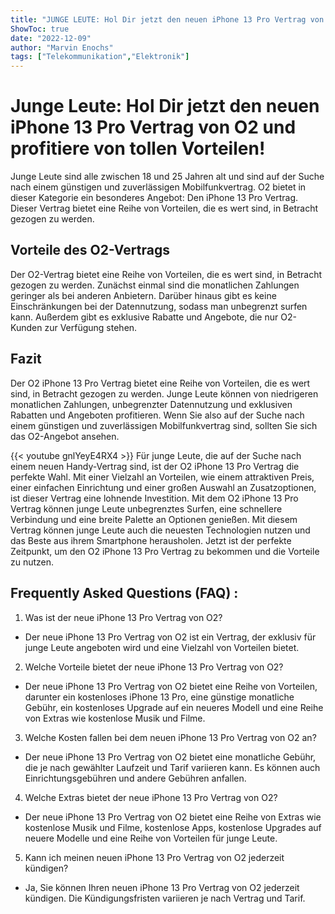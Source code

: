 ```yaml
---
title: "JUNGE LEUTE: Hol Dir jetzt den neuen iPhone 13 Pro Vertrag von O2 und profitiere von tollen Vorteilen!"
ShowToc: true 
date: "2022-12-09"
author: "Marvin Enochs" 
tags: ["Telekommunikation","Elektronik"]
---
```

# Junge Leute: Hol Dir jetzt den neuen iPhone 13 Pro Vertrag von O2 und profitiere von tollen Vorteilen!

Junge Leute sind alle zwischen 18 und 25 Jahren alt und sind auf der Suche nach einem günstigen und zuverlässigen Mobilfunkvertrag. O2 bietet in dieser Kategorie ein besonderes Angebot: Den iPhone 13 Pro Vertrag. Dieser Vertrag bietet eine Reihe von Vorteilen, die es wert sind, in Betracht gezogen zu werden.

## Vorteile des O2-Vertrags

Der O2-Vertrag bietet eine Reihe von Vorteilen, die es wert sind, in Betracht gezogen zu werden. Zunächst einmal sind die monatlichen Zahlungen geringer als bei anderen Anbietern. Darüber hinaus gibt es keine Einschränkungen bei der Datennutzung, sodass man unbegrenzt surfen kann. Außerdem gibt es exklusive Rabatte und Angebote, die nur O2-Kunden zur Verfügung stehen.

## Fazit

Der O2 iPhone 13 Pro Vertrag bietet eine Reihe von Vorteilen, die es wert sind, in Betracht gezogen zu werden. Junge Leute können von niedrigeren monatlichen Zahlungen, unbegrenzter Datennutzung und exklusiven Rabatten und Angeboten profitieren. Wenn Sie also auf der Suche nach einem günstigen und zuverlässigen Mobilfunkvertrag sind, sollten Sie sich das O2-Angebot ansehen.

{{< youtube gnlYeyE4RX4 >}} 
Für junge Leute, die auf der Suche nach einem neuen Handy-Vertrag sind, ist der O2 iPhone 13 Pro Vertrag die perfekte Wahl. Mit einer Vielzahl an Vorteilen, wie einem attraktiven Preis, einer einfachen Einrichtung und einer großen Auswahl an Zusatzoptionen, ist dieser Vertrag eine lohnende Investition. Mit dem O2 iPhone 13 Pro Vertrag können junge Leute unbegrenztes Surfen, eine schnellere Verbindung und eine breite Palette an Optionen genießen. Mit diesem Vertrag können junge Leute auch die neuesten Technologien nutzen und das Beste aus ihrem Smartphone herausholen. Jetzt ist der perfekte Zeitpunkt, um den O2 iPhone 13 Pro Vertrag zu bekommen und die Vorteile zu nutzen.

## Frequently Asked Questions (FAQ) :
1. Was ist der neue iPhone 13 Pro Vertrag von O2?
- Der neue iPhone 13 Pro Vertrag von O2 ist ein Vertrag, der exklusiv für junge Leute angeboten wird und eine Vielzahl von Vorteilen bietet.

2. Welche Vorteile bietet der neue iPhone 13 Pro Vertrag von O2?
- Der neue iPhone 13 Pro Vertrag von O2 bietet eine Reihe von Vorteilen, darunter ein kostenloses iPhone 13 Pro, eine günstige monatliche Gebühr, ein kostenloses Upgrade auf ein neueres Modell und eine Reihe von Extras wie kostenlose Musik und Filme.

3. Welche Kosten fallen bei dem neuen iPhone 13 Pro Vertrag von O2 an?
- Der neue iPhone 13 Pro Vertrag von O2 bietet eine monatliche Gebühr, die je nach gewählter Laufzeit und Tarif variieren kann. Es können auch Einrichtungsgebühren und andere Gebühren anfallen.

4. Welche Extras bietet der neue iPhone 13 Pro Vertrag von O2?
- Der neue iPhone 13 Pro Vertrag von O2 bietet eine Reihe von Extras wie kostenlose Musik und Filme, kostenlose Apps, kostenlose Upgrades auf neuere Modelle und eine Reihe von Vorteilen für junge Leute.

5. Kann ich meinen neuen iPhone 13 Pro Vertrag von O2 jederzeit kündigen?
- Ja, Sie können Ihren neuen iPhone 13 Pro Vertrag von O2 jederzeit kündigen. Die Kündigungsfristen variieren je nach Vertrag und Tarif.


